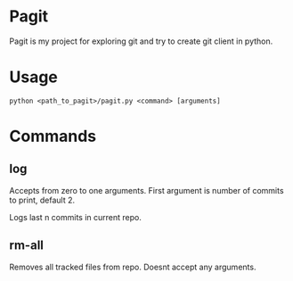 # Pagit

Pagit is my project for exploring git and try to create git client in python. 

# Usage 
`python <path_to_pagit>/pagit.py <command> [arguments]`

# Commands
## log
Accepts from zero to one arguments. First argument is number of commits to print, default 2. 

Logs last n commits in current repo.

## rm-all
Removes all tracked files from repo. Doesnt accept any arguments.

